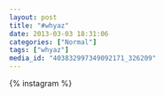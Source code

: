 ```yaml
---
layout: post
title: "#whyaz"
date: 2013-03-03 18:31:06
categories: ["Normal"]
tags: ["whyaz"]
media_id: "403832997349092171_326209"
---
```


{% instagram %}
